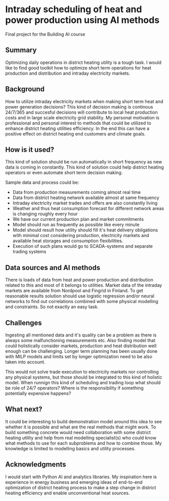 # Intraday scheduling of heat and power production using AI methods

Final project for the Building AI course

## Summary

Optimizing daily operations in district heating utility is a tough task. I would like to find good toolkit how to optimize short term operations for heat production and distribution and intraday electricity markets.


## Background

How to utilize intraday electricity markets when making short term heat and power generation decisions? This kind of decision making is continous 24/7/365 and succesful decisions will contribute to local heat production costs and in large scale electricity grid stability. My personal motivation is professional and personal interest to methods that could be utilized to enhance district heating utilities efficiency. In the end this can have a positive effect on district heating end customers and climate goals.

## How is it used?

This kind of solution should be run automatically in short frequency as new data is coming in constantly. This kind of solution could help district heating operators or even automate short term decision making.

Sample data and process could be:
* Data from production measurements coming almost real time
* Data from district heating network available almost at same frequency
* Intraday electricity market trades and offers are also constantly living
* Weather and thus heat consumption forecast for different network areas is changing roughly every hour
* We have our current production plan and market commitments
* Model should run as frequently as possible like every minute
* Model should result how utility should fill it's heat delivery obligations with minimal cost considering production, electricity markets and available heat storages and consumption flexibilities.
* Execution of such plans would go to SCADA-systems and separate trading systems

## Data sources and AI methods
There is loads of data from heat and power production and distribution related to this and most of it belongs to utilities. Market data of the intraday markets are available from Nordpool and Fingrid in Finland. To get reasonable results solution should use logistic regression and/or neural networks to find out correlations combined with some physical modelling and constraints. So not exactly an easy task.

## Challenges

Ingesting all mentioned data and it's quality can be a problem as there is always some malfunctioning measurements etc. Also finding model that could holistically consider markets, production and heat distribution well enough can be challenging. Longer term planning has been usually done with MILP models and limits set by longer optimization need to be also taken into account.

This would not solve trade execution to electricity markets nor controlling any physical systems, but those should be integrated to this kind of holistic model.
When runnign this kind of scheduling and trading loop what should be role of 24/7 operators? Where is the responsibility if something potentially expensive happens?

## What next?

It could be interesting to build demonstration model around this idea to see whether it is possible and what are the real methods that might work. To build something concrete would need collaboration with some district heating utility and help from real modelling specialist(s) who could know what methods to use for each subproblems and how to combine those. My knowledge is limited to modelling basics and utility processes.

## Acknowledgments

I would start with Python AI and analytics libraries. My inspiration here is experience in energy business and emerging ideas of end-to-end optimization of district heating process to make a step change in district heating efficiency and enable unconventional heat sources.
